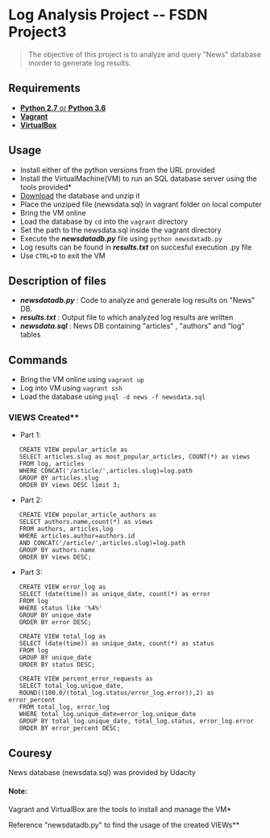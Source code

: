 # Log Analysis Project -- FSDN Project3

 > The objective of this project is to analyze and query "News" database inorder to generate log results.

## Requirements

 - [**Python 2.7** or **Python 3.6**](https://www.python.org/downloads/)
 - [**Vagrant**](https://www.vagrantup.com/)
 - [**VirtualBox**](https://www.virtualbox.org/wiki/Download_Old_Builds_5_1)

## Usage

 - Install either of the python versions from the URL provided
 - Install the VirtualMachine(VM) to run an SQL database server using the tools provided*
 - [Download](https://classroom.udacity.com/nanodegrees/nd004/parts/8d3e23e1-9ab6-47eb-b4f3-d5dc7ef27bf0/modules/bc51d967-cb21-46f4-90ea-caf73439dc59/lessons/262a84d7-86dc-487d-98f9-648aa7ca5a0f/concepts/a9cf98c8-0325-4c68-b972-58d5957f1a91) the database and unzip it
 - Place the unziped file (newsdata.sql) in vagrant folder on local computer
 - Bring the VM online 
 - Load the database by ``` cd ``` into the ``` vagrant ``` directory
 - Set the path to the newsdata.sql inside the vagrant directory  
 - Execute the ***newsdatadb.py*** file using ``` python newsdatadb.py ```
 - Log results can be found in ***results.txt*** on succesful execution .py file
 - Use ``` CTRL+D ``` to exit the VM

## Description of files

 - ***newsdatadb.py***     : Code to analyze and generate log results on "News" DB. 
 - ***results.txt*** 	: Output file to which analyzed log results are written 
 - ***newsdata.sql*** 	: News DB containing "articles" , "authors"  and "log" tables
			     
## Commands 

 - Bring the VM online using ``` vagrant up ``` 
 - Log into VM using ``` vagrant ssh ```
 - Load the database using ``` psql -d news -f newsdata.sql ```

 ### VIEWS Created**
 - Part 1: 
 ``` 
	CREATE VIEW popular_article as
	SELECT articles.slug as most_popular_articles, COUNT(*) as views
    FROM log, articles
    WHERE CONCAT('/article/',articles.slug)=log.path
    GROUP BY articles.slug
    ORDER BY views DESC limit 3;
 ```
 
 - Part 2:
 ```
	CREATE VIEW popular_article_authors as
	SELECT authors.name,count(*) as views
	FROM authors, articles,log
	WHERE articles.author=authors.id
	AND CONCAT('/article/',articles.slug)=log.path
	GROUP BY authors.name
	ORDER BY views DESC;
 ```
 
 - Part 3:
 ```
	CREATE VIEW error_log as
	SELECT (date(time)) as unique_date, count(*) as error
	FROM log
	WHERE status like '%4%'
	GROUP BY unique_date
	ORDER BY error DESC;

	CREATE VIEW total_log as
	SELECT (date(time)) as unique_date, count(*) as status
	FROM log
	GROUP BY unique_date
	ORDER BY status DESC;

	CREATE VIEW percent_error_requests as
	SELECT total_log.unique_date,
	ROUND((100.0/(total_log.status/error_log.error)),2) as error_percent
	FROM total_log, error_log
	WHERE total_log.unique_date=error_log.unique_date
	GROUP BY total_log.unique_date, total_log.status, error_log.error
	ORDER BY error_percent DESC;
 ```
 
## Couresy

 News database (newsdata.sql) was provided by Udacity

 #### Note:
 
 Vagrant and VirtualBox are the tools to install and manage the VM*
 
 Reference "newsdatadb.py" to find the usage of the created VIEWs**
